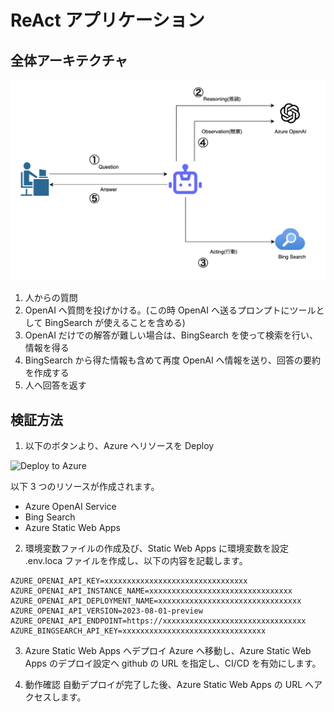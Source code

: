 # ReAct アプリケーション

## 全体アーキテクチャ

![概要](./assets/react_zentai.png)

1. 人からの質問
2. OpenAI へ質問を投げかける。(この時 OpenAI へ送るプロンプトにツールとして BingSearch が使えることを含める)
3. OpenAI だけでの解答が難しい場合は、BingSearch を使って検索を行い、情報を得る
4. BingSearch から得た情報も含めて再度 OpenAI へ情報を送り、回答の要約を作成する
5. 人へ回答を返す

## 検証方法

1. 以下のボタンより、Azure へリソースを Deploy

![Deploy to Azure](https://aka.ms/deploytoazurebutton)

以下 3 つのリソースが作成されます。

- Azure OpenAI Service
- Bing Search
- Azure Static Web Apps

2. 環境変数ファイルの作成及び、Static Web Apps に環境変数を設定
   .env.loca ファイルを作成し、以下の内容を記載します。

```:md
AZURE_OPENAI_API_KEY=xxxxxxxxxxxxxxxxxxxxxxxxxxxxxxxx
AZURE_OPENAI_API_INSTANCE_NAME=xxxxxxxxxxxxxxxxxxxxxxxxxxxxxxxx
AZURE_OPENAI_API_DEPLOYMENT_NAME=xxxxxxxxxxxxxxxxxxxxxxxxxxxxxxxx
AZURE_OPENAI_API_VERSION=2023-08-01-preview
AZURE_OPENAI_API_ENDPOINT=https://xxxxxxxxxxxxxxxxxxxxxxxxxxxxxxxx
AZURE_BINGSEARCH_API_KEY=xxxxxxxxxxxxxxxxxxxxxxxxxxxxxxxx
```

3. Azure Static Web Apps へデプロイ
   Azure へ移動し、Azure Static Web Apps のデプロイ設定へ github の URL を指定し、CI/CD を有効にします。

4. 動作確認
   自動デプロイが完了した後、Azure Static Web Apps の URL へアクセスします。
